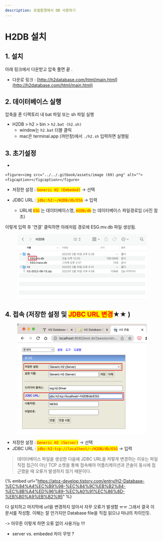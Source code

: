 ```yaml
---
description: 로컬환경에서 DB 사용하기
---
```


# H2DB 설치

## 1. 설치&#x20;

아래 링크에서 다운받고 압축 풀면 끝 .

* 다운로 링크 : [http://h2database.com/html/main.html](http://h2database.com/html/main.html)



## 2. 데이터베이스 실행 &#x20;

압축을 푼 디렉토리 내 bat 파일 또는 sh 파일 실행&#x20;

* &#x20;H2DB > h2 > bin > `h2.bat (h2.sh)`&#x20;
  * window는 `h2.bat` 더블 클릭&#x20;
  * mac은 terminal.app (까만창)에서 `./h2.sh`  입력하면 실행됨&#x20;



## 3. 초기설정&#x20;

*

    <figure><img src="../../.gitbook/assets/image (69).png" alt=""><figcaption></figcaption></figure>
* 저장한 설정 : <mark style="color:red;">`Generic H2 (Embeded)`</mark> -> 선택&#x20;
*   JDBC URL : <mark style="color:red;">`jdbc:h2:~/H2DB/db/ESG`</mark> -> 입력&#x20;

    * URL에 <mark style="color:red;">`ESG`</mark> 는 데이터베이스명, <mark style="color:red;">`H2DB/db`</mark> 는 데이터베이스 파일경로임 (사진 참조)



이렇게 입력 후 '연결' 클릭하면 아래처럼 경로에 ESG.mv.db 파일 생성됨.   &#x20;

<figure><img src="../../.gitbook/assets/image (52).png" alt=""><figcaption></figcaption></figure>

## 4. 접속 (저장한 설정 및 <mark style="color:red;">JDBC URL 변경</mark>★★ )

<figure><img src="../../.gitbook/assets/image (72).png" alt=""><figcaption></figcaption></figure>

* 저장한 설정 : <mark style="color:red;">`Generic H2 (Server)`</mark> -> 선택&#x20;
* JDBC URL : <mark style="color:red;">`jdbc:h2:tcp://localhost/~/H2DB/db/ESG`</mark> -> 입력

> 데이터베이스 파일을 생성한 다음에 JDBC URL을 저렇게 변경하는 이유는 파일 직접 접근이 아닌 TCP 소켓을 통해 접속해야 어플리케이션과 콘솔이 동시에 접근했을 때 오류가 발생하지 않기 때문이다.

{% embed url="https://atoz-develop.tistory.com/entry/H2-Database-%EC%84%A4%EC%B9%98-%EC%84%9C%EB%B2%84-%EC%8B%A4%ED%96%89-%EC%A0%91%EC%86%8D-%EB%B0%A9%EB%B2%95" %}

다 설치하고 마지막에 url을 변경하지 않아서 자꾸 오류가 발생함 ㅠㅠ 그래서 결국 이 문서를 작성함. 이해는 잘 안가지만 Database file을 직접 읽으냐 마냐의 차이인듯.&#x20;

&#x20;\-> 아무튼 이렇게 하면 오류 없이 사용가능 !!!&#x20;



* server vs. embeded 차이 무엇 ?



&#x20;
